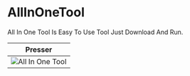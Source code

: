 # AllInOneTool
 All In One Tool Is Easy To Use Tool Just Download And Run.


| Presser | 
| ------------- | 
| ![All In One Tool](https://cdn.discordapp.com/attachments/1109413020561580062/1109533528514904075/image.png) |

